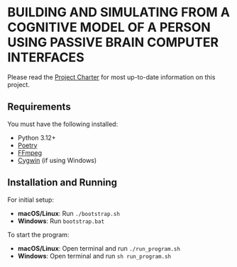 # BUILDING AND SIMULATING FROM A COGNITIVE MODEL OF A PERSON USING PASSIVE BRAIN COMPUTER INTERFACES

Please read the [Project Charter](Docs/Project_Charter.md) for most up-to-date information on this project.

## Requirements

You must have the following installed:
- Python 3.12+
- [Poetry](https://python-poetry.org/)
- [FFmpeg](https://ffmpeg.org/download.html)
- [Cygwin](https://www.cygwin.com/) (if using Windows)

## Installation and Running

For initial setup:
- **macOS/Linux**: Run `./bootstrap.sh`
- **Windows**: Run `bootstrap.bat`

To start the program:
- **macOS/Linux**: Open terminal and run `./run_program.sh`
- **Windows**: Open terminal and run `sh run_program.sh`
